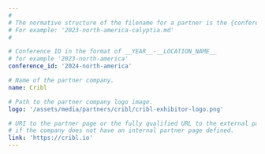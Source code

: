 ```yaml
---
#
# The normative structure of the filename for a partner is the {conference_id}-partner-company-name.md
# For example: '2023-north-america-calyptia.md'
#

# Conference ID in the format of __YEAR__-__LOCATION_NAME__
# for example '2023-north-america'
conference_id: '2024-north-america'

# Name of the partner company.
name: Cribl

# Path to the partner company logo image.
logo: '/assets/media/partners/cribl/cribl-exhibitor-logo.png'

# URI to the partner page or the fully qualified URL to the external partner site
# if the company does not have an internal partner page defined.
link: 'https://cribl.io'
---
```

